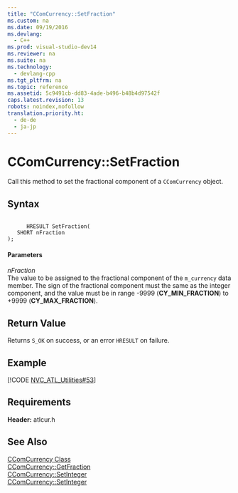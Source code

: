 ```yaml
---
title: "CComCurrency::SetFraction"
ms.custom: na
ms.date: 09/19/2016
ms.devlang: 
  - C++
ms.prod: visual-studio-dev14
ms.reviewer: na
ms.suite: na
ms.technology: 
  - devlang-cpp
ms.tgt_pltfrm: na
ms.topic: reference
ms.assetid: 5c9491cb-dd83-4ade-b496-b48b4d97542f
caps.latest.revision: 13
robots: noindex,nofollow
translation.priority.ht: 
  - de-de
  - ja-jp
---
```

# CComCurrency::SetFraction
Call this method to set the fractional component of a `CComCurrency` object.  
  
## Syntax  
  
```  
  
      HRESULT SetFraction(  
   SHORT nFraction   
);  
```  
  
#### Parameters  
 *nFraction*  
 The value to be assigned to the fractional component of the `m_currency` data member. The sign of the fractional component must the same as the integer component, and the value must be in range -9999 (**CY_MIN_FRACTION**) to +9999 (**CY_MAX_FRACTION**).  
  
## Return Value  
 Returns `S_OK` on success, or an error `HRESULT` on failure.  
  
## Example  
 [!CODE [NVC_ATL_Utilities#53](../CodeSnippet/VS_Snippets_Cpp/NVC_ATL_Utilities#53)]  
  
## Requirements  
 **Header:** atlcur.h  
  
## See Also  
 [CComCurrency Class](../vs140/CComCurrency-Class.md)   
 [CComCurrency::GetFraction](../vs140/CComCurrency--GetFraction.md)   
 [CComCurrency::SetInteger](../vs140/CComCurrency--SetInteger.md)   
 [CComCurrency::SetInteger](../vs140/CComCurrency--SetInteger.md)